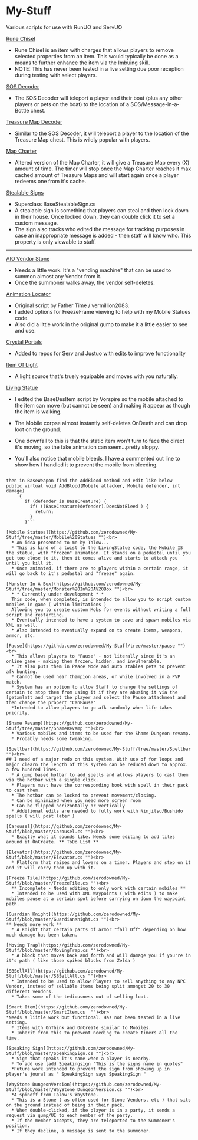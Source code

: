# My-Stuff
Various scripts for use with RunUO and ServUO

[Rune Chisel](https://github.com/zerodowned/My-Stuff/tree/master/RuneChisel "")<br>
  * Rune Chisel is an item with charges that allows players to remove selected properties from an item. 
  This would typically be done as a means to further enhance the item via the Imbuing skill.
  * NOTE: This has never been tested in a live setting due poor reception during testing with select players.
 
[SOS Decoder](https://github.com/zerodowned/My-Stuff/tree/master/SOS%20Decoder "")<br>
  * The SOS Decoder will teleport a player and their boat (plus any other players or pets on the boat) to the location of a SOS/Message-in-a-Bottle chest.
  
[Treasure Map Decoder](https://github.com/zerodowned/My-Stuff/tree/master/Treasure%20Map%20Decoder "")<br>
  * Similar to the SOS Decoder, it will teleport a player to the location of the Treasure Map chest. This is wildly popular with players.
  
[Map Charter](https://github.com/zerodowned/My-Stuff/tree/master/Map%20Charter "")<br>
  * Altered version of the Map Charter, it will give a Treasure Map every (X) amount of time. The timer will stop once the Map Charter reaches it max cached     amount of Treasure Maps and will start again once a player redeems one from it's cache. 
  
[Stealable Signs](https://github.com/zerodowned/My-Stuff/tree/master/StealableSigns "")<br>
  * Superclass BaseStealableSign.cs
  * A stealable sign is something that players can steal and then lock down in their house. Once locked down, they can double click it to set a custom message.
  * The sign also tracks who edited the message for tracking purposes in case an inappropriate message is added - then staff will know who. This property is 
  only viewable to staff.
  
------

[AIO Vendor Stone](https://github.com/zerodowned/My-Stuff/tree/master/AIO%20Vendor%20Stone "")<br>
  * Needs a little work. It's a "vending machine" that can be used to summon almost any Vendor from it. 
  * Once the summoner walks away, the vendor self-deletes.
  
[Animation Locator](https://github.com/zerodowned/My-Stuff/tree/master/AnimationLocator "")<br>
  * Original script by Father Time / vermillion2083.
  * I added options for FreezeFrame viewing to help with my Mobile Statues code.
  * Also did a little work in the original gump to make it a little easier to see and use.
  
[Crystal Portals](https://github.com/zerodowned/My-Stuff/tree/master/CrystalPortals "")<br> 
  * Added to repos for Serv and Justuo with edits to improve functionality
  
[Item Of Light](https://github.com/zerodowned/My-Stuff/tree/master/ItemOfLight "")<br>
* A light source that's truely equipable and moves with you naturally.
  
[Living Statue](https://github.com/zerodowned/My-Stuff/tree/master/LivingStatue "")<br>
 * I edited the BaseDesItem script by Vorspire so the mobile attached to the item can move (but cannot be seen) and making it appear as though the item is walking.
  * The Mobile corpse almost instantly self-deletes OnDeath and can drop loot on the ground.
  * One downfall to this is that the static item won't turn to face the direct it's moving, so the fake animation can seem...pretty sloppy.
  
  * You'll also notice that mobile bleeds, I have a commented out line to show how I handled it to prevent the mobile from bleeding.

```//public override bool DoesNotBleed{ get{ return true;}} under IDamageableItem2 - the mobile

then in BaseWeapon find the AddBlood method and edit like below
public virtual void AddBlood(Mobile attacker, Mobile defender, int damage)
     {
       if (defender is BaseCreature) {
         if( ((BaseCreature)defender).DoesNotBleed ) {
           return;
         }
       }```

[Mobile Statues](https://github.com/zerodowned/My-Stuff/tree/master/Mobile%20Statues "")<br>
  * An idea presented to me by Talow...
  * This is kind of a twist to the LivingStatue code, the Mobile IS the statue, with "frozen" animation. It stands on a pedastal until you get too close to it, then it comes alive and starts to attack you until you kill it.
  * Once animated, if there are no players within a certain range, it will go back to it's pedastal and "freeze" again.
  
[Monster In A Box](https://github.com/zerodowned/My-Stuff/tree/master/Monster%20In%20A%20Box "")<br>
  * * Currently under development * *
  This code, when completed, is intended to allow you to script custom mobiles in game ( within limitations )
  Allowing you to create custom Mobs for events without writing a full script and restarting.
  * Eventually intended to have a system to save and spawn mobiles via XML as well.
  * Also intended to eventually expand on to create items, weapons, armor, etc.
  
[Pause](https://github.com/zerodowned/My-Stuff/tree/master/pause "")<br>
  * This allows players to "Pause" - not literally since it's an online game - making them frozen, hidden, and invulnerable.
  * It also puts them in Peace Mode and auto stables pets to prevent afk hunting.
  * Cannot be used near Champion areas, or while involved in a PVP match.
  * System has an option to allow Staff to change the settings of certain to stop them from using it if they are abusing it via the [getxmlatt and target the player and select the Pause attachment and then change the propert "CanPause"
  *Intended to allow players to go afk randomly when life takes priority. 
  
[Shame Revamp](https://github.com/zerodowned/My-Stuff/tree/master/ShameRevamp "")<br>
  * Various mobiles and items to be used for the Shame Dungeon revamp. 
  * Probably needs some tweaking.
  
[Spellbar](https://github.com/zerodowned/My-Stuff/tree/master/Spellbar "")<br>
## I need of a major redo on this system. With use of for loops and major clearn the length of this system can be reduced down to approx. a few hundred lines. 
  * A gump based hotbar to add spells and allows players to cast them via the hotbar with a single click.
  * Players must have the corresponding book with spell in their pack to cast them.
  * The hotbar can be locked to prevent movement/closing.
  * Can be minimized when you need more screen room
  * Can be flipped horizontally or vertically
  * Additional edits are needed to fully work with Ninjitsu/Bushido spells ( will post later )
  
[Carousel](https://github.com/zerodowned/My-Stuff/blob/master/Carousel.cs "")<br>
  * Exactly what it sounds like. Needs some editing to add tiles around it OnCreate. ** ToDo List **

[Elevator](https://github.com/zerodowned/My-Stuff/blob/master/Elevator.cs "")<br> 
  * Platform that raises and lowers on a timer. Players and step on it and it will carry them up with it.
  
[Freeze Tile](https://github.com/zerodowned/My-Stuff/blob/master/FreezeTile.cs "")<br>
  ** Incomplete - Needs editing to only work with certain mobiles **
  * Intended to be used with XML Waypoints ( with edits ) to make mobiles pause at a certain spot before carrying on down the waypoint path.
  
[Guardian Knight](https://github.com/zerodowned/My-Stuff/blob/master/GuardianKnight.cs "")<br>
** Needs more work **
  * A Knight that certain parts of armor "fall Off" depending on how much damage has been taken.
  
[Moving Trap](https://github.com/zerodowned/My-Stuff/blob/master/MovingTrap.cs "")<br>
  * A block that moves back and forth and will damage you if you're in it's path ( like those spiked blocks from Zelda )

[SBSellAll](https://github.com/zerodowned/My-Stuff/blob/master/SBSellAll.cs "")<br> 
  * Intended to be used to allow Players to sell anything to any NPC Vendor, instead of sellable items being split amongst 20 to 30 different vendors.
  * Takes some of the tediousness out of selling loot.
  
[Smart Item](https://github.com/zerodowned/My-Stuff/blob/master/SmartItem.cs  "")<br>
*Needs a liitle work but functional. Has not been tested in a live setting.
  * Items with OnThink and OnCreate similar to Mobiles.
  * Inherit from this to prevent needing to create timers all the time.
  
[Speaking Sign](https://github.com/zerodowned/My-Stuff/blob/master/SpeakingSign.cs "")<br>
  * Sign that speaks it's name when a player is nearby. 
  * To add use [add Speakingsign "This is the signs name in quotes"
  *Future work intended to prevent the sign from showing up in player's joural as " SpeakingSign says SpeakingSign "
  
[WayStone DungeonVersion](https://github.com/zerodowned/My-Stuff/blob/master/WayStone_DungeonVersion.cs "")<br>
  *A spinoff from Talow's WayStone. 
  * This is a Stone ( as often used for Stone Vendors, etc ) that sits on the ground instead of being in their pack.
  * When double-clicked, if the player is in a party, it sends a request via gump/UI to each member of the party.
  * If the member accepts, they are teleported to the Summoner's position.
  * If they decline, a message is sent to the summoner. 
  
  
